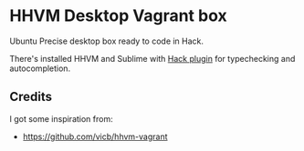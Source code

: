# HHVM Desktop Vagrant box

Ubuntu Precise desktop box ready to code in Hack.

There's installed HHVM and Sublime with [Hack plugin](https://github.com/SiebelsTim/hack-sublime/) for typechecking and autocompletion.

## Credits

I got some inspiration from:
- https://github.com/vicb/hhvm-vagrant
